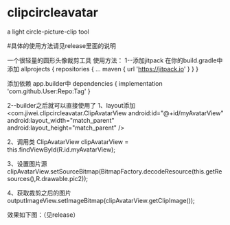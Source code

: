 # clipcircleavatar
a light circle-picture-clip tool

#具体的使用方法请见release里面的说明

一个很轻量的圆形头像裁剪工具
使用方法：
1--添加jitpack
在你的build.gradle中添加
allprojects {
repositories {
...
  maven { url 'https://jitpack.io' }
  }
}


添加依赖 app.builder中
dependencies {
	implementation 'com.github.User:Repo:Tag'
}


2--builder之后就可以直接使用了
1、layout添加
    <com.jiwei.clipcircleavatar.ClipAvatarView
        android:id="@+id/myAvatarView"
        android:layout_width="match_parent"
        android:layout_height="match_parent" />
	
2、调用类
    ClipAvatarView clipAvatarView = this.findViewById(R.id.myAvatarView);
    
3、设置图片源
    clipAvatarView.setSourceBitmap(BitmapFactory.decodeResource(this.getResources(),R.drawable.pic2));
    
4、获取裁剪之后的图片
    outputImageView.setImageBitmap(clipAvatarView.getClipImage());

效果如下图：（见release）










